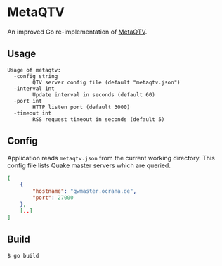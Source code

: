 # MetaQTV

An improved Go re-implementation of [MetaQTV](https://github.com/eb/metaqtv/).

## Usage

```
Usage of metaqtv:
  -config string
    	QTV server config file (default "metaqtv.json")
  -interval int
    	Update interval in seconds (default 60)
  -port int
    	HTTP listen port (default 3000)
  -timeout int
    	RSS request timeout in seconds (default 5)
```

## Config

Application reads `metaqtv.json` from the current working directory. This config file lists Quake master servers which are queried.

```json
[
    {
        "hostname": "qwmaster.ocrana.de",
        "port": 27000
    },
    [..]
]
```

## Build

```
$ go build
```
